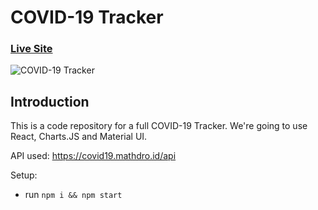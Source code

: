 # COVID-19 Tracker

### [Live Site](https://covid19statswebsite.netlify.com/)

![COVID-19 Tracker](https://i.ibb.co/X87BqVY/Screenshot-2020-04-13-at-10-14-58.png)


## Introduction
This is a code repository for a full COVID-19 Tracker. We're going to use React, Charts.JS and Material UI.



API used: https://covid19.mathdro.id/api

Setup:
- run ```npm i && npm start```
